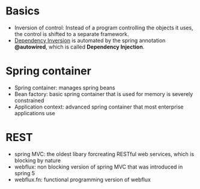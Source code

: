 # Basics
- Inversion of control: Instead of a program controlling the objects it uses, the control is shifted to a separate framework.
- [Dependency Inversion](https://github.com/vacu9708/Fundamental-knowledge/blob/main/Etc/Object%20Oriented%20Programming) is automated by the spring annotation **@autowired**, which is called **Dependency Injection**.


# Spring container
- Spring container: manages spring beans
- Bean factory: basic spring container that is used for memory is severely constrained
- Application context: advanced spring container that most enterprise applications use

# REST
- spring MVC: the oldest libary forcreating RESTful web services, which is blocking by nature
- webflux: non blocking version of spring MVC that was introduced in spring 5
- webflux.fn: functional programming version of webflux

